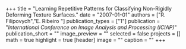 +++
title = "Learning Repetitive Patterns for Classifying Non-Rigidly Deforming Texture Surfaces."
date = "2007-01-01"
authors = ["R. Filipovych","E. Ribeiro "]
publication_types = ["1"]
publication = "_International Conference on Image Analysis and Processing (ICIAP)_"
publication_short = ""
image_preview = ""
selected = false
projects = []
math = true
highlight = true
[header]
image = ""
caption = ""
+++

